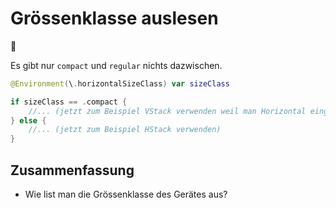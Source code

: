 # Grössenklasse auslesen
📱

Es gibt nur `compact` und `regular` nichts dazwischen. 

```swift
@Environment(\.horizontalSizeClass) var sizeClass
```


```swift
if sizeClass == .compact {
    //... (jetzt zum Beispiel VStack verwenden weil man Horizontal eingeschränkt ist )
} else {
    //... (jetzt zum Beispiel HStack verwenden)
}
```

## Zusammenfassung
- Wie list man die Grössenklasse des Gerätes aus?